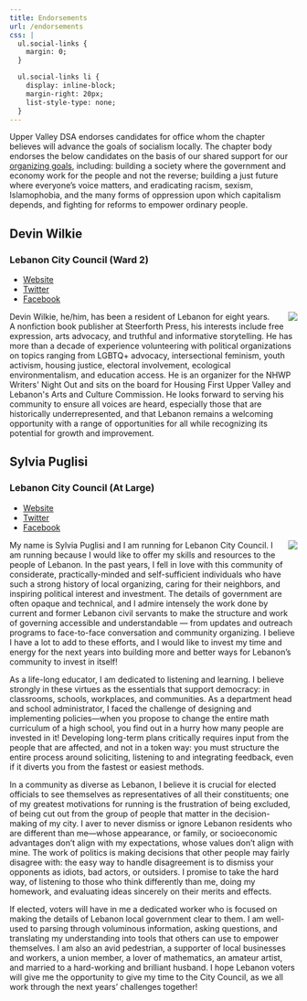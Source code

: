```yaml
---
title: Endorsements
url: /endorsements
css: |
  ul.social-links {
    margin: 0;
  }

  ul.social-links li {
    display: inline-block;
    margin-right: 20px;
    list-style-type: none;
  }
---
```


Upper Valley DSA endorses candidates for office whom the chapter believes will advance the goals of socialism locally. The chapter body endorses the below candidates on the basis of our shared support for our [organizing goals](/organizing), including: building a society where the government and economy work for the people and not the reverse; building a just future where everyone’s voice matters, and eradicating racism, sexism, Islamophobia, and the many forms of oppression upon which capitalism depends, and fighting for reforms to empower ordinary people.

## Devin Wilkie

### Lebanon City Council (Ward 2)

<ul class="social-links">
  <li><a href="http://devinwilkie.com">Website</a></li>
  <li><a href="https://twitter.com/devinbookman">Twitter</a></li>
  <li><a href="https://www.facebook.com/DevinWilkie">Facebook</a></li>
</ul>

<img src="/uploads/2018-12-07-12.50.19.jpg" style="float: right; max-width: 300px; margin-left: 20px" />

Devin Wilkie, he/him, has been a resident of Lebanon for eight years. A nonfiction book publisher at Steerforth Press, his interests include free expression, arts advocacy, and truthful and informative storytelling. He has more than a decade of experience volunteering with political organizations on topics ranging from LGBTQ+ advocacy, intersectional feminism, youth activism, housing justice, electoral involvement, ecological environmentalism, and education access. He is an organizer for the NHWP Writers' Night Out and sits on the board for Housing First Upper Valley and Lebanon's Arts and Culture Commission. He looks forward to serving his community to ensure all voices are heard, especially those that are historically underrepresented, and that Lebanon remains a welcoming opportunity with a range of opportunities for all while recognizing its potential for growth and improvement.

## Sylvia Puglisi

### Lebanon City Council (At Large)

<ul class="social-links">
  <li><a href="https://www.thesylvianfissure.me/">Website</a></li>
  <li><a href="https://twitter.com/Sylvia_teacher">Twitter</a></li>
  <li><a href="https://www.facebook.com/sylvia.puglisi">Facebook</a></li>
</ul>

<img src="/uploads/mvimg_20180511_211922.jpg" style="float: right; max-width: 300px; margin-left: 20px" />

My name is Sylvia Puglisi and I am running for Lebanon City Council. I am running because I would like to offer my skills and resources to the people of Lebanon. In the past years, I fell in love with this community of considerate, practically-minded and self-sufficient individuals who have such a strong history of local organizing, caring for their neighbors, and inspiring political interest and investment. The details of government are often opaque and technical, and I admire intensely the work done by current and former Lebanon civil servants to make the structure and work of governing accessible and understandable — from updates and outreach programs to face-to-face conversation and community organizing. I believe I have a lot to add to these efforts, and I would like to invest my time and energy for the next years into building more and better ways for Lebanon’s community to invest in itself!

As a life-long educator, I am dedicated to listening and learning. I believe strongly in these virtues as the essentials that support democracy: in classrooms, schools, workplaces, and communities. As a department head and school administrator, I faced the challenge of designing and implementing policies—when you propose to change the entire math curriculum of a high school, you find out in a hurry how many people are invested in it! Developing long-term plans critically requires input from the people that are affected, and not in a token way: you must structure the entire process around soliciting, listening to and integrating feedback, even if it diverts you from the fastest or easiest methods.

In a community as diverse as Lebanon, I believe it is crucial for elected officials to see themselves as representatives of all their constituents; one of my greatest motivations for running is the frustration of being excluded, of being cut out from the group of people that matter in the decision-making of my city. I aver to never dismiss or ignore Lebanon residents who are different than me—whose appearance, or family, or socioeconomic advantages don’t align with my expectations, whose values don’t align with mine. The work of politics is making decisions that other people may fairly disagree with: the easy way to handle disagreement is to dismiss your opponents as idiots, bad actors, or outsiders. I promise to take the hard way, of listening to those who think differently than me, doing my homework, and evaluating ideas sincerely on their merits and effects.

If elected, voters will have in me a dedicated worker who is focused on making the details of Lebanon local government clear to them. I am well-used to parsing through voluminous information, asking questions, and translating my understanding into tools that others can use to empower themselves. I am also an avid pedestrian, a supporter of local businesses and workers, a union member, a lover of mathematics, an amateur artist, and married to a hard-working and brilliant husband. I hope Lebanon voters will give me the opportunity to give my time to the City Council, as we all work through the next years’ challenges together!
